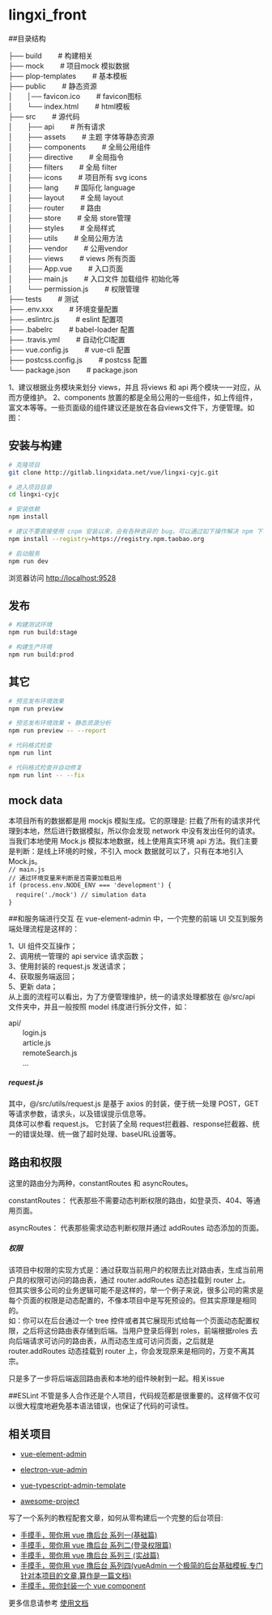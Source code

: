 # lingxi_front

##目录结构

├── build　　                      # 构建相关  
├── mock　　                       # 项目mock 模拟数据  
├── plop-templates　　             # 基本模板  
├── public                     　　# 静态资源  
│　　│── favicon.ico            　　# favicon图标  
│　　└── index.html             　　# html模板  
├── src                        　　# 源代码  
│　　├── api                    　　# 所有请求  
│　　├── assets                 　　# 主题 字体等静态资源  
│　　├── components             　　# 全局公用组件  
│　　├── directive              　　# 全局指令  
│　　├── filters                　　# 全局 filter  
│　　├── icons                  　　# 项目所有 svg icons  
│　　├── lang                   　　# 国际化 language  
│　　├── layout                 　　# 全局 layout  
│　　├── router                 　　# 路由  
│　　├── store                  　　# 全局 store管理  
│　　├── styles                 　　# 全局样式  
│　　├── utils                  　　# 全局公用方法  
│　　├── vendor                 　　# 公用vendor  
│　　├── views                  　　# views 所有页面  
│　　├── App.vue                　　# 入口页面  
│　　├── main.js                　　# 入口文件 加载组件 初始化等  
│　　└── permission.js          　　# 权限管理  
├── tests                      　　# 测试  
├── .env.xxx                   　　# 环境变量配置  
├── .eslintrc.js               　　# eslint 配置项  
├── .babelrc                   　　# babel-loader 配置  
├── .travis.yml                　　# 自动化CI配置  
├── vue.config.js              　　# vue-cli 配置  
├── postcss.config.js          　　# postcss 配置  
└── package.json               　　# package.json  

1、建议根据业务模块来划分 views，并且 将views 和 api 两个模块一一对应，从而方便维护。
2、components 放置的都是全局公用的一些组件，如上传组件，富文本等等。一些页面级的组件建议还是放在各自views文件下，方便管理。如图：

## 安装与构建

```bash
# 克隆项目
git clone http://gitlab.lingxidata.net/vue/lingxi-cyjc.git

# 进入项目目录
cd lingxi-cyjc

# 安装依赖
npm install

# 建议不要直接使用 cnpm 安装以来，会有各种诡异的 bug。可以通过如下操作解决 npm 下载速度慢的问题
npm install --registry=https://registry.npm.taobao.org

# 启动服务
npm run dev
```

浏览器访问 [http://localhost:9528](http://localhost:9528)

## 发布

```bash
# 构建测试环境
npm run build:stage

# 构建生产环境
npm run build:prod
```

## 其它

```bash
# 预览发布环境效果
npm run preview

# 预览发布环境效果 + 静态资源分析
npm run preview -- --report

# 代码格式检查
npm run lint

# 代码格式检查并自动修复
npm run lint -- --fix
```
## mock data
本项目所有的数据都是用 mockjs 模拟生成。它的原理是: 拦截了所有的请求并代理到本地，然后进行数据模拟，所以你会发现 network 中没有发出任何的请求。
当我们本地使用 Mock.js 模拟本地数据，线上使用真实环境 api 方法。我们主要是判断：是线上环境的时候，不引入 mock 数据就可以了，只有在本地引入 Mock.js。  
`// main.js`  
 `// 通过环境变量来判断是否需要加载启用 `   
 `if (process.env.NODE_ENV === 'development') {  `    
 　`require('./mock') // simulation data  `  
 `}`

##和服务端进行交互
在 vue-element-admin 中，一个完整的前端 UI 交互到服务端处理流程是这样的：

1、UI 组件交互操作；  
2、调用统一管理的 api service 请求函数；  
3、使用封装的 request.js 发送请求；  
4、获取服务端返回；  
5、更新 data；  
从上面的流程可以看出，为了方便管理维护，统一的请求处理都放在 @/src/api 文件夹中，并且一般按照 model 纬度进行拆分文件，如：

api/  
　　login.js  
　　article.js  
　　remoteSearch.js  
　　...

##### request.js
其中，@/src/utils/request.js 是基于 axios 的封装，便于统一处理 POST，GET 等请求参数，请求头，以及错误提示信息等。  
具体可以参看 request.js。 它封装了全局 request拦截器、response拦截器、统一的错误处理、统一做了超时处理、baseURL设置等。

## 路由和权限
这里的路由分为两种，constantRoutes 和 asyncRoutes。

constantRoutes： 代表那些不需要动态判断权限的路由，如登录页、404、等通用页面。

asyncRoutes： 代表那些需求动态判断权限并通过 addRoutes 动态添加的页面。
##### 权限
该项目中权限的实现方式是：通过获取当前用户的权限去比对路由表，生成当前用户具的权限可访问的路由表，通过 router.addRoutes 动态挂载到 router 上。  
但其实很多公司的业务逻辑可能不是这样的，举一个例子来说，很多公司的需求是每个页面的权限是动态配置的，不像本项目中是写死预设的。但其实原理是相同的。  
如：你可以在后台通过一个 tree 控件或者其它展现形式给每一个页面动态配置权限，之后将这份路由表存储到后端。当用户登录后得到 roles，前端根据roles 去向后端请求可访问的路由表，从而动态生成可访问页面，之后就是 router.addRoutes 动态挂载到 router 上，你会发现原来是相同的，万变不离其宗。

只是多了一步将后端返回路由表和本地的组件映射到一起。相关issue

##ESLint
不管是多人合作还是个人项目，代码规范都是很重要的。这样做不仅可以很大程度地避免基本语法错误，也保证了代码的可读性。  

## 相关项目
- [vue-element-admin](https://github.com/PanJiaChen/vue-element-admin)

- [electron-vue-admin](https://github.com/PanJiaChen/electron-vue-admin)

- [vue-typescript-admin-template](https://github.com/Armour/vue-typescript-admin-template)

- [awesome-project](https://github.com/PanJiaChen/vue-element-admin/issues/2312)

写了一个系列的教程配套文章，如何从零构建后一个完整的后台项目:

- [手摸手，带你用 vue 撸后台 系列一(基础篇)](https://juejin.im/post/59097cd7a22b9d0065fb61d2)
- [手摸手，带你用 vue 撸后台 系列二(登录权限篇)](https://juejin.im/post/591aa14f570c35006961acac)
- [手摸手，带你用 vue 撸后台 系列三 (实战篇)](https://juejin.im/post/593121aa0ce4630057f70d35)
- [手摸手，带你用 vue 撸后台 系列四(vueAdmin 一个极简的后台基础模板,专门针对本项目的文章,算作是一篇文档)](https://juejin.im/post/595b4d776fb9a06bbe7dba56)
- [手摸手，带你封装一个 vue component](https://segmentfault.com/a/1190000009090836)

更多信息请参考 [使用文档](https://panjiachen.github.io/vue-element-admin-site/zh/)



